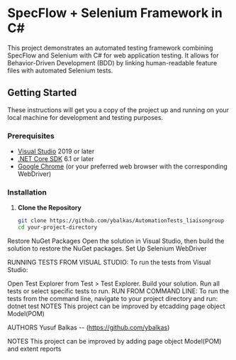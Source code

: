 # SpecFlow + Selenium Framework in C#

This project demonstrates an automated testing framework combining SpecFlow and Selenium with C# for web application testing. It allows for Behavior-Driven Development (BDD) by linking human-readable feature files with automated Selenium tests.

## Getting Started

These instructions will get you a copy of the project up and running on your local machine for development and testing purposes.

### Prerequisites

- [Visual Studio](https://visualstudio.microsoft.com/) 2019 or later
- [.NET Core SDK](https://dotnet.microsoft.com/download) 6.1 or later
- [Google Chrome](https://www.google.com/chrome/) (or your preferred web browser with the corresponding WebDriver)

### Installation

1. **Clone the Repository**
   
   ```sh
   git clone https://github.com/ybalkas/AutomationTests_liaisongroup
   cd your-project-directory
Restore NuGet Packages
Open the solution in Visual Studio, then build the solution to restore the NuGet packages.
Set Up Selenium WebDriver

RUNNING TESTS FROM VISUAL STUDIO:
To run the tests from Visual Studio:

Open Test Explorer from Test > Test Explorer.
Build your solution.
Run all tests or select specific tests to run.
RUN FROM COMMAND LINE:
To run the tests from the command line, navigate to your project directory and run:
dotnet test
NOTES
This project can be improved by 
etcadding page object Model(POM)

AUTHORS
Yusuf Balkas -- (https://github.com/ybalkas)

NOTES
This project can be improved by adding page object Model(POM) and extent reports










